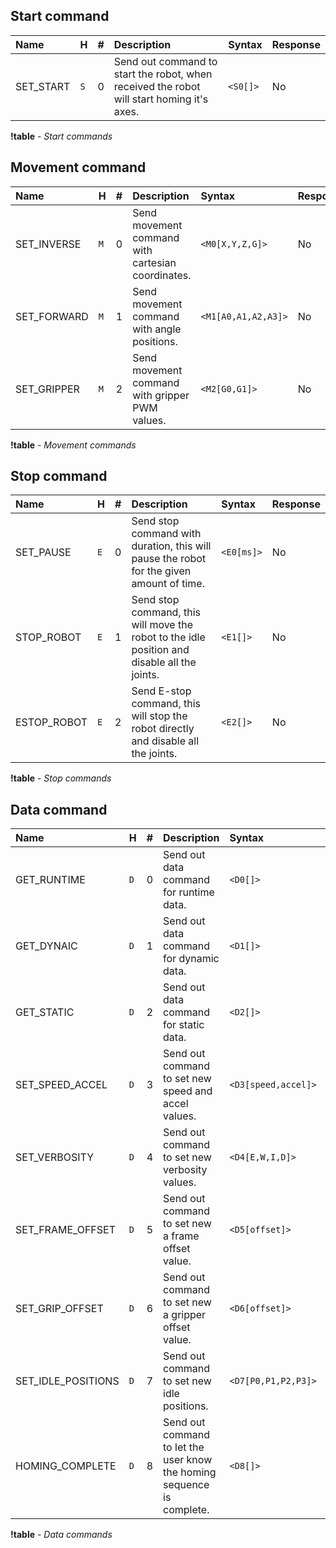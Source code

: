 
## Start command

|Name|H|#|Description|Syntax|Response|
|:---|:---|:---|:---|:---|:---|
|SET_START|```S```|0|Send out command to start the robot, when received the robot will start homing it's axes.|```<S0[]>```|No|

**!table** - *Start commands*

## Movement command

|Name|H|#|Description|Syntax|Response|
|:---|:---|:---|:---|:---|:---|
|SET_INVERSE|```M```|0|Send movement command with cartesian coordinates.|```<M0[X,Y,Z,G]>```|No|
|SET_FORWARD|```M```|1|Send movement command with angle positions.      |```<M1[A0,A1,A2,A3]>```|No|
|SET_GRIPPER|```M```|2|Send movement command with gripper PWM values.   |```<M2[G0,G1]>```|No|

**!table** - *Movement commands*

## Stop command

|Name|H|#|Description|Syntax|Response|
|:---|:---|:---|:---|:---|:---|
|SET_PAUSE  |```E```|0|Send stop command with duration, this will pause the robot for the given amount of time.|```<E0[ms]>```|No|
|STOP_ROBOT |```E```|1|Send stop command, this will move the robot to the idle position and disable all the joints.|```<E1[]>```|No|
|ESTOP_ROBOT|```E```|2|Send E-stop command, this will stop the robot directly and disable all the joints.|```<E2[]>```|No|

**!table** - *Stop commands*

## Data command

|Name|H|#|Description|Syntax|Response|
|:---|:---|:---|:---|:---|:---|
|GET_RUNTIME        |```D```|0|Send out data command for runtime data.|```<D0[]>```|Yes|
|GET_DYNAIC         |```D```|1|Send out data command for dynamic data.|```<D1[]>```|Yes|
|GET_STATIC         |```D```|2|Send out data command for static data.|```<D2[]>```|Yes|
|SET_SPEED_ACCEL    |```D```|3|Send out command to set new speed and accel values.|```<D3[speed,accel]>``` |No|
|SET_VERBOSITY      |```D```|4|Send out command to set new verbosity values.|```<D4[E,W,I,D]>```|No|
|SET_FRAME_OFFSET   |```D```|5|Send out command to set new a frame offset value.|```<D5[offset]>```|No|
|SET_GRIP_OFFSET    |```D```|6|Send out command to set new a gripper offset value.|```<D6[offset]>```|No|
|SET_IDLE_POSITIONS |```D```|7|Send out command to set new idle positions.|```<D7[P0,P1,P2,P3]>```|No|
|HOMING_COMPLETE    |```D```|8|Send out command to let the user know the homing sequence is complete.|```<D8[]>```|No|

**!table** - *Data commands*
